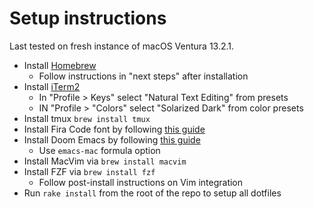 # Setup instructions

Last tested on fresh instance of macOS Ventura 13.2.1.

* Install [Homebrew](https://brew.sh/)
    * Follow instructions in "next steps" after installation
* Install [iTerm2](https://iterm2.com/)
    * In "Profile > Keys" select "Natural Text Editing" from presets
    * IN "Profile > "Colors" select "Solarized Dark" from color presets
* Install tmux `brew install tmux`
* Install Fira Code font by following [this guide](https://github.com/tonsky/FiraCode/wiki/Installing#macos)
* Install Doom Emacs by following [this guide](https://github.com/doomemacs/doomemacs/blob/master/docs/getting_started.org#on-macos)
    * Use `emacs-mac` formula option
* Install MacVim via `brew install macvim`
* Install FZF via `brew install fzf`
    * Follow post-install instructions on Vim integration
* Run `rake install` from the root of the repo to setup all dotfiles
